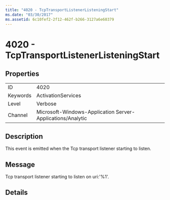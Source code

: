 ```yaml
---
title: "4020 - TcpTransportListenerListeningStart"
ms.date: "03/30/2017"
ms.assetid: 6c10fef2-2f12-462f-b266-3127a6e60379
---
```

# 4020 - TcpTransportListenerListeningStart
## Properties  
  
|||  
|-|-|  
|ID|4020|  
|Keywords|ActivationServices|  
|Level|Verbose|  
|Channel|Microsoft-Windows-Application Server-Applications/Analytic|  
  
## Description  
 This event is emitted when the Tcp transport listener starting to listen.  
  
## Message  
 Tcp transport listener starting to listen on uri:'%1'.  
  
## Details
